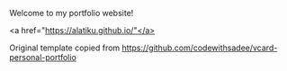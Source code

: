 Welcome to my portfolio website!

<a href="https://alatiku.github.io/"</a>


Original template copied from https://github.com/codewithsadee/vcard-personal-portfolio